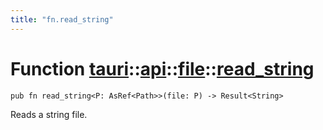 ```yaml
---
title: "fn.read_string"
---
```


# Function [tauri](/docs/api/rust/tauri/../../index.html)::​[api](/docs/api/rust/tauri/../index.html)::​[file](/docs/api/rust/tauri/index.html)::​[read_string](/docs/api/rust/tauri/)

```
pub fn read_string<P: AsRef<Path>>(file: P) -> Result<String>
```

Reads a string file.
